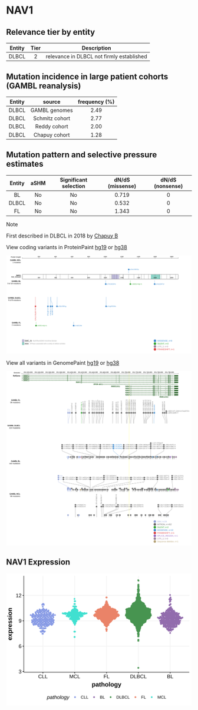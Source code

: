 # NAV1

## Relevance tier by entity

|Entity|Tier|Description                              |
|:------:|:----:|-----------------------------------------|
|DLBCL |2   |relevance in DLBCL not firmly established|

## Mutation incidence in large patient cohorts (GAMBL reanalysis)

|Entity|source        |frequency (%)|
|:------:|:--------------:|:-------------:|
|DLBCL |GAMBL genomes |2.49         |
|DLBCL |Schmitz cohort|2.77         |
|DLBCL |Reddy cohort  |2.00         |
|DLBCL |Chapuy cohort |1.28         |

## Mutation pattern and selective pressure estimates

|Entity|aSHM|Significant selection|dN/dS (missense)|dN/dS (nonsense)|
|:------:|:----:|:---------------------:|:----------------:|:----------------:|
|BL    |No  |No                   |0.719           |0               |
|DLBCL |No  |No                   |0.532           |0               |
|FL    |No  |No                   |1.343           |0               |


> [!NOTE]
> First described in DLBCL in 2018 by [Chapuy B](https://pubmed.ncbi.nlm.nih.gov/29713087)


View coding variants in ProteinPaint [hg19](https://morinlab.github.io/LLMPP/GAMBL/NAV1_protein.html)  or [hg38](https://morinlab.github.io/LLMPP/GAMBL/NAV1_protein_hg38.html)

![image](images/proteinpaint/NAV1_NM_020443.svg)

View all variants in GenomePaint [hg19](https://morinlab.github.io/LLMPP/GAMBL/NAV1.html)  or [hg38](https://morinlab.github.io/LLMPP/GAMBL/NAV1_hg38.html)

![image](images/proteinpaint/NAV1.svg)
## NAV1 Expression
![image](images/gene_expression/NAV1_by_pathology.svg)
